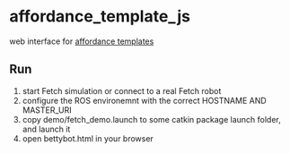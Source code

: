 # affordance_template_js
web interface for [affordance templates](http://traclabs.com/projects/affordance-templates/)

## Run
1. start Fetch simulation or connect to a real Fetch robot
2. configure the ROS environemnt with the correct HOSTNAME AND MASTER_URI
3. copy demo/fetch_demo.launch to some catkin package launch folder, and launch it 
4. open bettybot.html in your browser

